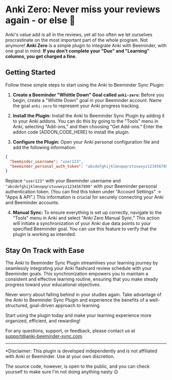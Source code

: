 # Anki Zero: Never miss your reviews again - or else 💸

Anki's value add is all in the reviews, yet all too often we let ourselves procrastinate
on the most important part of the whole program. Not anymore! **Anki Zero** is a
simple plugin to integrate Anki with Beeminder, with one goal in mind: **If you
don't complete your "Due" and "Learning" columns, you get charged a fine.**

## Getting Started

Follow these simple steps to start using the Anki to Beeminder Sync Plugin:

1. **Create a Beeminder "Whittle Down" Goal called `anki-zero`:** Before you begin, create a "Whittle Down" goal in your Beeminder account. Name the goal `anki-zero` to represent your Anki progress tracking.

2. **Install the Plugin:** Install the Anki to Beeminder Sync Plugin by adding it to your Anki addons. You can do this by going to the "Tools" menu in Anki, selecting "Add-ons," and then choosing "Get Add-ons." Enter the addon code [ADDON_CODE_HERE] to install the plugin.

3. **Configure the Plugin:** Open your Anki personal configuration file and add the following information:

```json
{
  "beeminder_username": "user123",
  "beeminder_personal_auth_token": "abcdefghijklmnopqrstuvwxyz1234567890"
}
```

Replace `"user123"` with your Beeminder username and `"abcdefghijklmnopqrstuvwxyz1234567890"` with your Beeminder personal authentication token. (You can find this token under "Account Settings" -> "Apps & API".) This information is crucial for securely connecting your Anki and Beeminder accounts.

4. **Manual Sync:** To ensure everything is set up correctly, navigate to the "Tools" menu in Anki and select "Anki Zero Manual Sync." This action will initiate a synchronization of your Anki due data points to your specified Beeminder goal. You can use this feature to verify that the plugin is working as intended.

## Stay On Track with Ease

The Anki to Beeminder Sync Plugin streamlines your learning journey by seamlessly integrating your Anki flashcard review schedule with your Beeminder goals. This synchronization empowers you to maintain a consistent and effective learning routine, ensuring that you make steady progress toward your educational objectives.

Never worry about falling behind in your studies again. Take advantage of the Anki to Beeminder Sync Plugin and experience the benefits of a well-structured, goal-driven approach to learning.

Start using the plugin today and make your learning experience more organized, efficient, and rewarding!

For any questions, support, or feedback, please contact us at support@anki-beeminder-sync.com.

---

*Disclaimer: This plugin is developed independently and is not affiliated with Anki or Beeminder. Use at your own discretion. 

The source code, however, is open to the public, and you can check yourself to make sure I'm not doing anything nasty 😉
